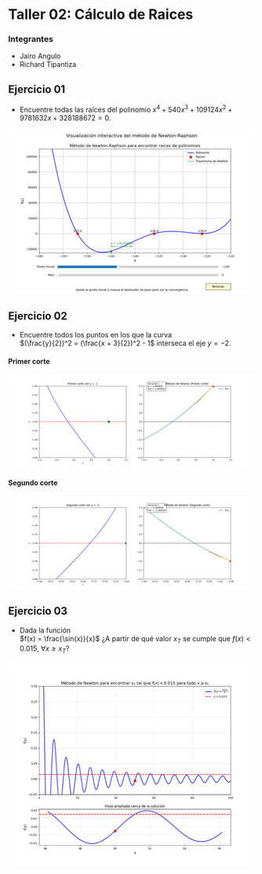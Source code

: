 # Taller 02: Cálculo de Raices

### Integrantes
- Jairo Angulo
- Richard Tipantiza

## Ejercicio 01
- Encuentre todas las raíces del polinomio $x^4 + 540x^3 + 109124x^2 + 9781632x + 328188672 = 0$.

![alt text](Gifs_png/newton_raphson_interactive.gif)

## Ejercicio 02

- Encuentre todos los puntos en los que la curva  
$(\frac{y}{2})^2 = (\frac{x + 3}{2})^2 - 1$ interseca el eje $y = -2$.


#### Primer corte
![alt text](Gifs_png/gif_ejer_2.gif)
#### Segundo corte
![alt text](Gifs_png/gif_2_2.gif)

## Ejercicio 03

- Dada la función  
$f(x) = \frac{\sin(x)}{x}$ 
¿A partir de qué valor $x_T$ se cumple que $f(x) < 0.015,\ \forall x \geq x_T$?

![alt text](Gifs_png/gif3.gif)
